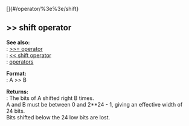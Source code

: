 []{#/operator/%3e%3e/shift}    
## \>\> shift operator    
**See also:**    
:   [\>\>= operator](/ref/operator/%3e%3e=.md)    
:   [\<\< shift operator](/ref/operator/%3c%3c/shift.md)    
:   [operators](/ref/operator.md)    
<!-- -->    
**Format:**    
:   A \>\> B    
<!-- -->    
**Returns:**    
:   The bits of A shifted right B times.    
A and B must be between 0 and 2\*\*24 - 1, giving an effective width of    
24 bits.    
Bits shifted below the 24 low bits are lost.  